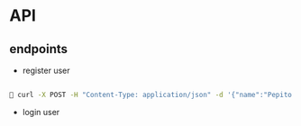 # API

## endpoints

- register user

```sh

🐖 curl -X POST -H "Content-Type: application/json" -d '{"name":"Pepito Grillo","birthdate":"2000-01-01","email":"pepito@grillo.com","username":"pepitogrillo","password":"123123123"}' http://localhost:8080/users -v
```

- login user
